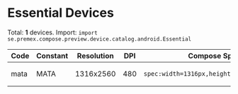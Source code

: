 # Essential Devices

Total: **1** devices. Import: `import se.premex.compose.preview.device.catalog.android.Essential`

| Code | Constant | Resolution | DPI | Compose Spec | Preview Usage |
|------|----------|------------|-----|-------------|---------------|
| mata | MATA | 1316x2560 | 480 | `spec:width=1316px,height=2560px,dpi=480` | `@Preview(device = Essential.MATA)` |

<!-- Generated automatically. Do not edit manually. -->
